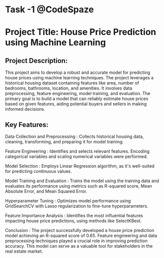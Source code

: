 # Task -1 @CodeSpaze
# Project Title: House Price Prediction using Machine Learning

## Project Description:

This project aims to develop a robust and accurate model for predicting house prices using machine learning techniques. The project leverages a historical housing dataset containing features like area, number of bedrooms, bathrooms, location, and amenities. It involves data preprocessing, feature engineering, model training, and evaluation. The primary goal is to build a model that can reliably estimate house prices based on given features, aiding potential buyers and sellers in making informed decisions.

## Key Features:

Data Collection and Preprocessing : Collects historical housing data, cleaning, transforming, and preparing it for model training.

Feature Engineering : Identifies and selects relevant features. Encoding categorical variables and scaling numerical variables were performed.

Model Selection :  Employs Linear Regression algorithm, as it's well-suited for predicting continuous values.

Model Training and Evaluation : Trains the model using the training data and evaluates its performance using metrics such as R-squared score, Mean Absolute Error, and Mean Squared Error.

Hyperparameter Tuning : Optimizes model performance using GridSearchCV with Lasso regularization to fine-tune hyperparameters.

Feature Importance Analysis : Identifies the most influential features impacting house price predictions, using methods like SelectKBest.

Conclusion : The project successfully developed a house price prediction model achieving an R-squared score of 0.65. Feature engineering and data preprocessing techniques played a crucial role in improving prediction accuracy. This model can serve as a valuable tool for stakeholders in the real estate market.
